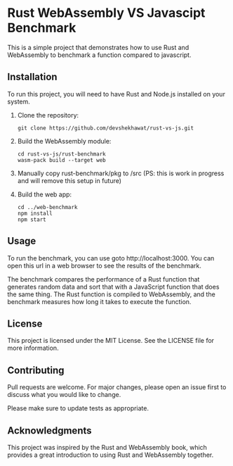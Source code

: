 # Rust WebAssembly VS Javascipt Benchmark

This is a simple project that demonstrates how to use Rust and WebAssembly to benchmark a function compared to javascript.

## Installation

To run this project, you will need to have Rust and Node.js installed on your system.

1. Clone the repository:

   ```
   git clone https://github.com/devshekhawat/rust-vs-js.git
   ```

2. Build the WebAssembly module:

   ```
   cd rust-vs-js/rust-benchmark
   wasm-pack build --target web
   ```

3. Manually copy rust-benchmark/pkg to /src (PS: this is work in progress and will remove this setup in future)

4. Build the web app:

   ```
   cd ../web-benchmark
   npm install
   npm start
   ```

## Usage

To run the benchmark, you can use goto http://localhost:3000. You can open this url in a web browser to see the results of the benchmark.

The benchmark compares the performance of a Rust function that generates random data and sort that with a JavaScript function that does the same thing. The Rust function is compiled to WebAssembly, and the benchmark measures how long it takes to execute the function.

## License

This project is licensed under the MIT License. See the LICENSE file for more information.

## Contributing

Pull requests are welcome. For major changes, please open an issue first to discuss what you would like to change.

Please make sure to update tests as appropriate.

## Acknowledgments

This project was inspired by the Rust and WebAssembly book, which provides a great introduction to using Rust and WebAssembly together.
